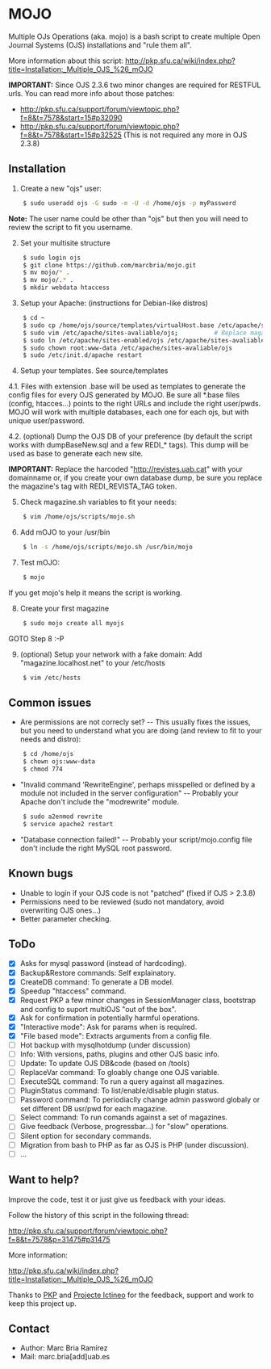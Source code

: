 MOJO
====

Multiple OJs Operations (aka. mojo) is a bash script to create multiple Open Journal Systems (OJS) 
installations and "rule them all".

More information about this script:
http://pkp.sfu.ca/wiki/index.php?title=Installation:_Multiple_OJS_%26_mOJO

<strong>IMPORTANT:</strong> Since OJS 2.3.6 two minor changes are required for RESTFUL urls. 
You can read more info about those patches: 
- http://pkp.sfu.ca/support/forum/viewtopic.php?f=8&t=7578&start=15#p32090
- http://pkp.sfu.ca/support/forum/viewtopic.php?f=8&t=7578&start=15#p32525
(This is not required any more in OJS 2.3.8)


Installation
------------

1. Create a new "ojs" user:
```bash
    $ sudo useradd ojs -G sudo -m -U -d /home/ojs -p myPassword
```
<strong>Note:</strong> The user name could be other than "ojs" but then you will need to review the script to fit you username.

2. Set your multisite structure
```bash
    $ sudo login ojs
    $ git clone https://github.com/marcbria/mojo.git
    $ mv mojo/* .
    $ mv mojo/.* .
    $ mkdir webdata htaccess
```

3. Setup your Apache: (instructions for Debian-like distros)
```bash
    $ cd ~
    $ sudo cp /home/ojs/source/templates/virtualHost.base /etc/apache/sites-avaliable/ojs
    $ sudo vim /etc/apache/sites-avaliable/ojs;          # Replace magazine.localhost.net with your domain or GOTO 8.
    $ sudo ln /etc/apache/sites-enabled/ojs /etc/apache/sites-avaliable/ojs
    $ sudo chown root:www-data /etc/apache/sites-avaliable/ojs
    $ sudo /etc/init.d/apache restart  
```

4. Setup your templates. See source/templates

 4.1. Files with extension .base will be used as templates to generate the config files for every OJS generated by MOJO. Be sure all *.base files (config, htacces...) points to the right URLs and include the right user/pwds. MOJO will work with multiple databases, each one for each ojs, but with unique user/password.

 4.2. (optional) Dump the OJS DB of your preference (by default the script works with dumpBaseNew.sql and a few REDI_* tags). This dump will be used as base to generate each new site. 
 
 <strong>IMPORTANT:</strong> Replace the harcoded "http://revistes.uab.cat" with your domainname or, if you create your own database dump, be sure you replace the magazine's tag with REDI_REVISTA_TAG token.

5. Check magazine.sh variables to fit your needs:
```bash
    $ vim /home/ojs/scripts/mojo.sh
```

6. Add mOJO to your /usr/bin
```bash
    $ ln -s /home/ojs/scripts/mojo.sh /usr/bin/mojo
```

7. Test mOJO:
```bash
    $ mojo
```
If you get mojo's help it means the script is working.

8. Create your first magazine
```bash
    $ sudo mojo create all myojs
```
GOTO Step 8 :-P

9. (optional) Setup your network with a fake domain: Add "magazine.localhost.net" to your /etc/hosts
```bash
    $ vim /etc/hosts
```

Common issues
-------------
- Are permissions are not correcly set?
-- This usually fixes the issues, but you need to understand what you are doing (and review to fit to your needs and distro):
```bash
    $ cd /home/ojs
    $ chown ojs:www-data 
    $ chmod 774
```

- "Invalid command 'RewriteEngine', perhaps misspelled or defined by a module not included in the server configuration"
-- Probably your Apache don't include the "modrewrite" module.
```bash
    $ sudo a2enmod rewrite
    $ service apache2 restart
```

- "Database connection failed!"
-- Probably your script/mojo.config file don't include the right MySQL root password.


Known bugs
----------

- Unable to login if your OJS code is not "patched" (fixed if OJS > 2.3.8)
- Permissions need to be reviewed (sudo not mandatory, avoid overwriting OJS ones...)
- Better parameter checking.

ToDo
----

- [x] Asks for mysql password (instead of hardcoding).
- [x] Backup&Restore commands: Self explainatory.
- [x] CreateDB command: To generate a DB model.
- [x] Speedup "htaccess" command.
- [x] Request PKP a few minor changes in SessionManager class, bootstrap and config to suport multiOJS "out of the box".
- [x] Ask for confirmation in potentially harmful operations.
- [x] "Interactive mode": Ask for params when is required.
- [x] "File based mode": Extracts arguments from a config file. 
- [ ] Hot backup with mysqlhotdump (under discussion)
- [ ] Info: With versions, paths, plugins and other OJS basic info.
- [ ] Update: To update OJS DB&code (based on /tools)
- [ ] ReplaceVar command: To gloably change one OJS variable.
- [ ] ExecuteSQL command: To run a query against all magazines.
- [ ] PluginStatus command: To list/enable/disable plugin status.
- [ ] Password command: To periodiaclly change admin password globaly or set different DB usr/pwd for each magazine.
- [ ] Select command: To run comands against a set of magazines.
- [ ] Give feedback (Verbose, progressbar...) for "slow" operations.
- [ ] Silent option for secondary commands.
- [ ] Migration from bash to PHP as far as OJS is PHP (under discussion).
- [ ] ...

Want to help?
-------------

Improve the code, test it or just give us feedback with your ideas.

Follow the history of this script in the following thread:

http://pkp.sfu.ca/support/forum/viewtopic.php?f=8&t=7578&p=31475#p31475

More information:

http://pkp.sfu.ca/wiki/index.php?title=Installation:_Multiple_OJS_%26_mOJO

Thanks to [PKP](http://pkp.sfu.ca) and [Projecte Ictineo](http://projecteictineo.com) for the feedback, support and work to keep this project up. 

Contact
-------

- Author: Marc Bria Ramírez
- Mail: marc.bria[add]uab.es
